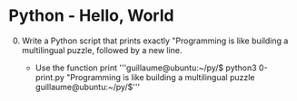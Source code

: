# Python - Hello, World

0. Write a Python script that prints exactly "Programming is like building a multilingual puzzle, followed by a new line.

    * Use the function print
    '''guillaume@ubuntu:~/py/$ python3 0-print.py
    "Programming is like building a multilingual puzzle
    guillaume@ubuntu:~/py/$'''
